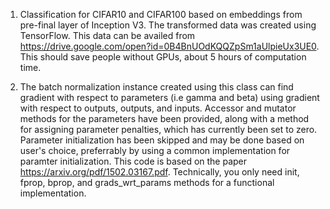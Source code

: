 1. Classification for CIFAR10 and CIFAR100 based on embeddings from pre-final layer of Inception V3. The transformed data was created using TensorFlow. This data can be availed from https://drive.google.com/open?id=0B4BnUOdKQQZpSm1aUlpieUx3UE0.  This should save people without GPUs, about 5 hours of computation time.

2. The batch normalization instance created using this class can find gradient with respect to parameters (i.e gamma and beta) using gradient with respect to outputs, outputs, and inputs. Accessor and mutator methods for the parameters have been provided, along with a method for assigning parameter penalties, which has currently been set to zero. Parameter initialization has been skipped and may be done based on user's choice, preferrably by using a common implementation for paramter initialization. This code is based on the paper https://arxiv.org/pdf/1502.03167.pdf. Technically, you only need init, fprop, bprop, and grads_wrt_params methods for a functional implementation. 
